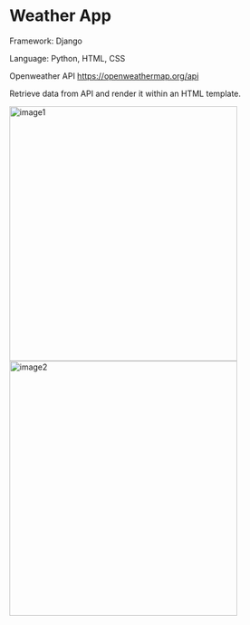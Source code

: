 # Weather App

Framework: Django

Language: Python, HTML, CSS

Openweather API https://openweathermap.org/api

Retrieve data from API and render it within an HTML template.

<img width="402" height="450" alt="image1" src="https://user-images.githubusercontent.com/51179471/175971746-79e5cdcd-800d-44f0-9bc1-86269b16c43b.PNG"> <img width="402" height="450" alt="image2" src="https://user-images.githubusercontent.com/51179471/175971508-1110c6c1-31b2-4d3f-84be-348a47228dba.PNG">
